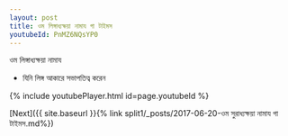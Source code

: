 ```yaml
---
layout: post
title: ওম লিঙ্গাধ্যক্ষয়া নামায গা টাইমস
youtubeId: PnMZ6NQsYP0
---
```

 
 
 ওম লিঙ্গাধ্যক্ষয়া নামায  
 
 -  যিনি লিঙ্গ আকারে সভাপতিত্ব করেন 
 
  
 
  
 
 
 
 
 
 


{% include youtubePlayer.html id=page.youtubeId %}
 
[Next]({{ site.baseurl }}{% link  split1/_posts/2017-06-20-ওম সুরাধ্যক্ষয়া নামায গা টাইমস.md%})
 
